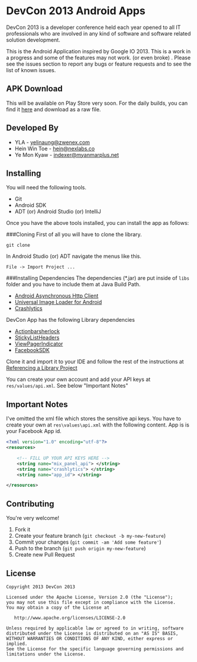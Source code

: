 DevCon 2013 Android Apps
========================

DevCon 2013 is a developer conference held each year opened to all IT professionals who are involved in any kind of software and software related solution development.


This is the Android Application inspired by Google IO 2013. This is a work in a progress and some of the features may not work. (or even broke) . Please see the issues section to report any bugs or feature requests and to see the list of known issues.

APK Download
------------

This will be available on Play Store very soon. For the daily builds, you can find it [here][11] and download as a raw file.


Developed By
-------------

* YLA - <yelinaung@zwenex.com>
* Hein Win Toe - <hein@nexlabs.co>
* Ye Mon Kyaw - <indexer@myanmarplus.net>

Installing
----------
You will need the following tools.

* Git
* Android SDK
* ADT (or) Android Studio (or) IntelliJ

Once you have the above tools installed, you can install the app as follows:

###Cloning
First of all you will have to clone the library.
```shell
git clone
```

In Android Studio (or) ADT navigate the menus like this.
```
File -> Import Project ...
```

###Installing Dependencies
The dependencies (*.jar) are put inside of `libs` folder and you have to include them at Java Build Path.

* [Android Asynchronous Http Client][8]
* [Universal Image Loader for Android][9]
* [Crashlytics][10]

DevCon App has the following Library dependencies
* [Actionbarsherlock][2]
* [StickyListHeaders][3]
* [ViewPagerIndicator][4]
* [FacebookSDK][12]

Clone it and import it to your IDE and follow the rest of the instructions at [Referencing a Library Project][5]


You can create your own account and add your API keys at `res/values/api.xml`. See below "Important Notes"


Important Notes
----------------
I've omitted the xml file which stores the sensitive api keys. You have to create your own at `res\values\api.xml` with the following content.
App is is your Facebook App id.


```xml
<?xml version="1.0" encoding="utf-8"?>
<resources>

    <!-- FILL UP YOUR API KEYS HERE -->
    <string name="mix_panel_api"> </string>
    <string name="crashlytics"> </string>
    <string name="app_id"> </string>

</resources>
```


Contributing
------------
You're very welcome!

1. Fork it
2. Create your feature branch (`git checkout -b my-new-feature`)
3. Commit your changes (`git commit -am 'Add some feature'`)
4. Push to the branch (`git push origin my-new-feature`)
5. Create new Pull Request


License
-------
    Copyright 2013 DevCon 2013

    Licensed under the Apache License, Version 2.0 (the "License");
    you may not use this file except in compliance with the License.
    You may obtain a copy of the License at

       http://www.apache.org/licenses/LICENSE-2.0

    Unless required by applicable law or agreed to in writing, software
    distributed under the License is distributed on an "AS IS" BASIS,
    WITHOUT WARRANTIES OR CONDITIONS OF ANY KIND, either express or implied.
    See the License for the specific language governing permissions and
    limitations under the License.

 [1]: http://android-developers.blogspot.com/2011/03/fragments-for-all.html
 [2]: http://actionbarsherlock.com
 [3]: https://github.com/emilsjolander/StickyListHeaders
 [4]: https://github.com/JakeWharton/Android-ViewPagerIndicator
 [5]: http://developer.android.com/tools/projects/projects-eclipse.html#ReferencingLibraryProject
 [6]: https://www.crashlytics.com/
 [7]: https://mixpanel.com/
 [8]: https://loopj.com/android-async-http/
 [9]: https://github.com/nostra13/Android-Universal-Image-Loader
 [10]: http://try.crashlytics.com/sdk-android/
 [11]: https://github.com/DevCon-Myanmar/DevCon-Android/tree/master/daily_builds
 [12]: https://developers.facebook.com/docs/android/
